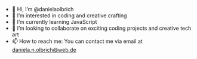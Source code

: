- 👋 Hi, I’m @danielaolbrich
- 👀 I’m interested in coding and creative crafting
- 🌱 I’m currently learning JavaScript
- 💞️ I’m looking to collaborate on exciting coding projects and creative tech art
- 📫 How to reach me: You can contact me via email at daniela.n.olbrich@web.de

<!---
danielaolbrich/danielaolbrich is a ✨ special ✨ repository because its `README.md` (this file) appears on your GitHub profile.
You can click the Preview link to take a look at your changes.
--->
